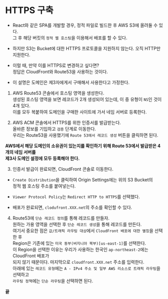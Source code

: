 <h1>HTTPS 구축</h1>

- React와 같은 SPA를 개발할 경우, 정적 파일로 빌드한 후 AWS S3에 올려둘 수 있다.  
  그 후 해당 버킷의 `정적 웹 호스팅`을 이용해서 배포를 할 수 있다.

- 하지만 S3는 Bucket에 대한 HTTPS 프로토콜을 지원하지 않는다. 오직 HTTP만 지원한다.

- 이럴 때, 만약 이를 HTTPS로 변경하고 싶다면?  
  정답은 CloudFront와 Route53을 사용하는 것이다.

- 이 설명은 도메인은 제3자에게서 구매해서 사용한다고 가정한다.

1. AWS Route53 콘솔에서 호스팅 영역을 생성한다.  
   생성된 호스팅 영역을 보면 레코드가 2개 생성되어 있는데, 이 중 유형이 `NS`인 것이 4개 있다.  
   이를 모두 복붙하여 도메인을 구매한 사이트에 가서 네임 서버로 등록한다.

2. AWS ACM 콘솔에서 HTTPS를 위한 인증서를 발급받는다.  
   올바른 정보를 기입하고 `검증` 단계로 이동한다.  
   우리는 Route53을 사용했기에 `Route 53에서 레코드 생성` 버튼을 클릭하면 된다.

**AWS에서 해당 도메인의 소유권이 있는지를 확인하기 위해 Route 53에서 발급받은 4개의 네임 서버를**  
**제3사 도메인 설정에 모두 등록해야 한다.**

3. 인증서 발급이 완료되면, CloudFront 콘솔로 이동한다.

- `Create Distribution`을 클릭하여 Origin Settings에는 위의 S3 Bucket의  
  정적 웹 호스팅 주소를 붙여넣는다.

- `Viewer Protocol Policy`는 `Redirect HTTP to HTTPS`를 선택했다.

- 배포가 완료되면, `clodufront.XXX.net`의 주소를 확인할 수 있다.

4. Route53에 `단순 레코드 정의`를 통해 레코드를 만들자.  
   원하는 가용 영역을 선택한 후 `단순 레코드 생성`을 통해 레코드를 만든다.  
   여기서 중요한 점은 `값/트래픽 라우팅 대상`에서 `CloudFront 배포에 대한 별칭`을 선택한 후  
   Region은 기존에 있는 `미국 동부(버지니아 북부)[us-east-1]`를 선택한다.  
   이 Region을 선택한 이유는 우리가 사용하는 한국인 `ap-northeast-2`에는 CloudFront 배포가  
   되지 않기 때문이다. 마지막으로 `cloudfront.XXX.net` 주소를 입력한다.  
   아래에 있는 `레코드 유형`에는 `A - IPv4 주소 및 일부 AWS 리소스로 트래픽 라우팅`을 선택하고  
   `라우팅 정책`에는 `단순 라우팅`을 선택하면 된다.

**끝**
